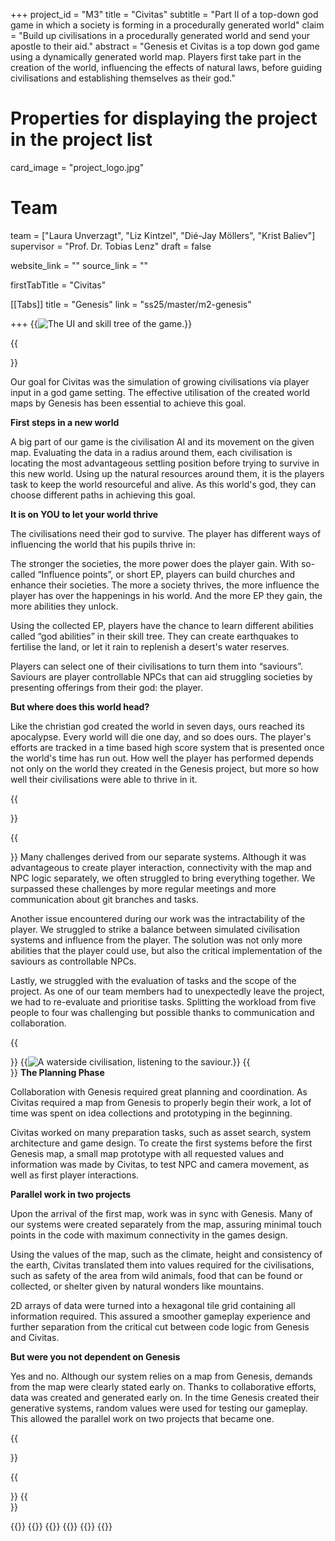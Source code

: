 +++
project_id = "M3"
title = "Civitas"
subtitle = "Part II of a top-down god game in which a society is forming in a procedurally generated world"
claim = "Build up civilisations in a procedurally generated world and send your apostle to their aid."
abstract = "Genesis et Civitas is a top down god game using a dynamically generated world map. Players first take part in the creation of the world, influencing the effects of natural laws, before guiding civilisations and establishing themselves as their god."


# Properties for displaying the project in the project list
card_image = "project_logo.jpg"

# Team
team = ["Laura Unverzagt", "Liz Kintzel", "Dié-Jay Möllers", "Krist Baliev"]
supervisor = "Prof. Dr. Tobias Lenz"
draft = false

website_link = ""
source_link = ""

firstTabTitle = "Civitas"


[[Tabs]]
title = "Genesis"
link = "ss25/master/m2-genesis"

+++
{{<image src="civ_ui_img.jpg" alt="The UI and skill tree of the game." caption= "The UI and skill tree of the game.">}}

{{<section title="Goals and Achievements">}}

 Our goal for Civitas was the simulation of growing civilisations via player input in a god game setting. The effective utilisation of the created world maps by Genesis has been essential to achieve this goal.

 **First steps in a new world**

 A big part of our game is the civilisation AI and its movement on the given map. Evaluating the data in a radius around them, each civilisation is locating the most advantageous settling position before trying to survive in this new world. Using up the natural resources around them, it is the players task to keep the world resourceful and alive. As this world's god, they can choose different paths in achieving this goal.

 **It is on YOU to let your world thrive**

 The civilisations need their god to survive. The player has different ways of influencing the world that his pupils thrive in:

 The stronger the societies, the more power does the player gain. With so-called “Influence points”, or short EP, players can build churches and enhance their societies. The more a society thrives, the more influence the player has over the happenings in his world. And the more EP they gain, the more abilities they unlock.

 Using the collected EP, players have the chance to learn different abilities called “god abilities” in their skill tree. They can create earthquakes to fertilise the land, or let it rain to replenish a desert's water reserves. 
 
 Players can select one of their civilisations to turn them into “saviours”. Saviours are player controllable NPCs that can aid struggling societies by presenting offerings from their god: the player.

 **But where does this world head?**

 Like the christian god created the world in seven days, ours reached its apocalypse. Every world will die one day, and so does ours. The player's efforts are tracked in a time based high score system that is presented once the world's time has run out. How well the player has performed depends not only on the world they created in the Genesis project, but more so how well their civilisations were able to thrive in it.

{{</section>}}



{{<section title="Challenges">}}
 Many challenges derived from our separate systems. Although it was advantageous to create player interaction, connectivity with the map and NPC logic separately, we often struggled to bring everything together. We surpassed these challenges by more regular meetings and more communication about git branches and tasks.

 Another issue encountered during our work was the intractability of the player. We struggled to strike a balance between simulated civilisation systems and influence from the player. The solution was not only more abilities that the player could use, but also the critical implementation of the saviours as controllable NPCs.  
 
 Lastly, we struggled with the evaluation of tasks and the scope of the project. As one of our team members had to unexpectedly leave the project, we had to re-evaluate and prioritise tasks. Splitting the workload from five people to four was challenging but possible thanks to communication and collaboration.


{{</section>}}
{{<image src="civ_img.jpg" alt="A waterside civilisation, listening to the saviour." caption= "A waterside civilisation, listening to the saviour.">}}
{{<section title="Process">}}
 **The Planning Phase**

 Collaboration with Genesis required great planning and coordination. As Civitas required a map from Genesis to properly begin their work, a lot of time was spent on idea collections and prototyping in the beginning.

 Civitas worked on many preparation tasks, such as asset search, system architecture and game design. To create the first systems before the first Genesis map, a small map prototype with all requested values and information was made by Civitas, to test NPC and camera movement, as well as first player interactions.

 **Parallel work in two projects**

 Upon the arrival of the first map, work was in sync with Genesis. Many of our systems were created separately from the map, assuring minimal touch points in the code with maximum connectivity in the games design.

 Using the values of the map, such as the climate, height and consistency of the earth, Civitas translated them into values required for the civilisations, such as safety of the area from wild animals, food that can be found or collected, or shelter given by natural wonders like mountains.

 2D arrays of data were turned into a hexagonal tile grid containing all information required. This assured a smoother gameplay experience and further separation from the critical cut between code logic from Genesis and Civitas.

 **But were you not dependent on Genesis**

 Yes and no. Although our system relies on a map from Genesis, demands from the map were clearly stated early on. Thanks to collaborative efforts, data was created and generated early on. In the time Genesis created their generative systems, random values were used for testing our gameplay. This allowed the parallel work on two projects that became one.


{{</section>}}



{{<section title="The Team">}}
{{</section>}}

{{<gallery>}}
{{<team-member image="laura_img.jpg" name="Laura Unverzagt">}}
{{<team-member image="liz_img.jpg" name="Liz Kintzel">}}
{{<team-member image="dj_img.jpg" name="Dié-Jay Möllers">}}
{{<team-member image="krist_img.jpg" name="Krist Baliev">}}
{{</gallery>}}

